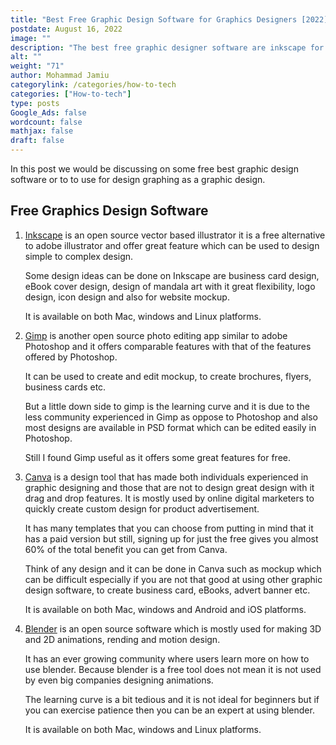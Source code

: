 ```yaml
---
title: "Best Free Graphic Design Software for Graphics Designers [2022]"
postdate: August 16, 2022
image: ""
description: "The best free graphic designer software are inkscape for vector based design, gimp a photoshop free alternative etc.  "
alt: ""
weight: "71"
author: Mohammad Jamiu
categorylink: /categories/how-to-tech
categories: ["How-to-tech"]
type: posts
Google_Ads: false
wordcount: false
mathjax: false
draft: false
---
```


In this post we would be discussing on some free best graphic design software or to to use for design graphing as a graphic design.

## Free Graphics Design Software

1. <a href="https://inkscape.org" class="links-to-others">Inkscape</a> is an open source vector based illustrator it is a free alternative to adobe illustrator and offer great feature which can be used to design simple to complex design.

   Some design ideas can be done on Inkscape are business card design, eBook cover design, design of mandala art with it great flexibility, logo design, icon design and also for website mockup.

   It is available on both Mac, windows and Linux platforms.

2. <a href="https://gimp.org" class="links-to-others">Gimp</a> is another open source photo editing app similar to adobe Photoshop and it offers comparable features with that of the features offered by Photoshop.

   It can be used to create and edit mockup, to create brochures, flyers, business cards etc.

   But a little down side to gimp is the learning curve and it is due to the less community experienced in Gimp as oppose to Photoshop and also most designs are available in PSD format which can be edited easily in Photoshop.

   Still I found Gimp useful as it offers some great features for free.

3. <a href="https://canva.com" class="links-to-others">Canva</a> is a design tool that has made both individuals experienced in graphic designing and those that are not to design great design with it drag and drop features. It is mostly used by online digital marketers to quickly create custom design for product advertisement.

   It has many templates that you can choose from putting in mind that it has a paid version but still, signing up for just the free gives you almost 60% of the total benefit you can get from Canva.

   Think of any design and it can be done in Canva such as mockup which can be difficult especially if you are not that good at using other graphic design software, to create business card, eBooks, advert banner etc.

   It is available on both Mac, windows and Android and iOS platforms.

4. <a href="https://blender.org" class="links-to-others">Blender</a> is an open source software which is mostly used for making 3D and 2D animations, rending and motion design.

   It has an ever growing community where users learn more on how to use blender. Because blender is a free tool does not mean it is not used by even big companies designing animations.

   The learning curve is a bit tedious and it is not ideal for beginners but if you can exercise patience then you can be an expert at using blender.

   It is available on both Mac, windows and Linux platforms.
